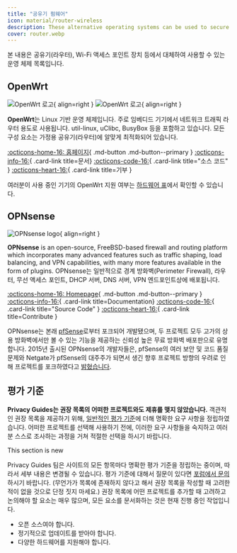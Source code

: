 ```yaml
---
title: "공유기 펌웨어"
icon: material/router-wireless
description: These alternative operating systems can be used to secure your router or Wi-Fi access point.
cover: router.webp
---
```


본 내용은 공유기(라우터), Wi-Fi 액세스 포인트 장치 등에서 대체하여 사용할 수 있는 운영 체제 목록입니다.

## OpenWrt

<div class="admonition recommendation" markdown>

![OpenWrt 로고](assets/img/router/openwrt.svg#only-light){ align=right }
![OpenWrt 로고](assets/img/router/openwrt-dark.svg#only-dark){ align=right }

**OpenWrt**는 Linux 기반 운영 체제입니다. 주로 임베디드 기기에서 네트워크 트래픽 라우터 용도로 사용됩니다. util-linux, uClibc, BusyBox 등을 포함하고 있습니다. 모든 구성 요소는 가정용 공유기(라우터)에 알맞게 최적화되어 있습니다.

[:octicons-home-16: 홈페이지](https://openwrt.org){ .md-button .md-button--primary }
[:octicons-info-16:](https://openwrt.org/docs/start){ .card-link title=문서}
[:octicons-code-16:](https://github.com/openwrt/openwrt){ .card-link title="소스 코드" }
[:octicons-heart-16:](https://openwrt.org/donate){ .card-link title=기부 }

</details>

</div>

여러분이 사용 중인 기기의 OpenWrt 지원 여부는 [하드웨어 표](https://openwrt.org/toh/start)에서 확인할 수 있습니다.

## OPNsense

<div class="admonition recommendation" markdown>

![OPNsense logo](assets/img/router/opnsense.svg){ align=right }

**OPNsense** is an open-source, FreeBSD-based firewall and routing platform which incorporates many advanced features such as traffic shaping, load balancing, and VPN capabilities, with many more features available in the form of plugins. OPNsense는 일반적으로 경계 방화벽(Perimeter Firewall), 라우터, 무선 액세스 포인트, DHCP 서버, DNS 서버, VPN 엔드포인트상에 배포됩니다.

[:octicons-home-16: Homepage](https://opnsense.org){ .md-button .md-button--primary }
[:octicons-info-16:](https://docs.opnsense.org/index.html){ .card-link title=Documentation}
[:octicons-code-16:](https://github.com/opnsense){ .card-link title="Source Code" }
[:octicons-heart-16:](https://opnsense.org/donate){ .card-link title=Contribute }

</details>

</div>

OPNsense는 본래 [pfSense](https://en.wikipedia.org/wiki/PfSense)로부터 포크되어 개발됐으며, 두 프로젝트 모두 고가의 상용 방화벽에서만 볼 수 있는 기능을 제공하는 신뢰성 높은 무료 방화벽 배포판으로 유명합니다. 2015년 출시된 OPNsense의 개발자들은, pfSense의 여러 보안 및 코드 품질 문제와 Netgate가 pfSense의 대주주가 되면서 생긴 향후 프로젝트 방향의 우려로 인해 프로젝트를 포크하였다고 [밝혔습니다](https://docs.opnsense.org/history/thefork.html).

## 평가 기준

**Privacy Guides는 권장 목록의 어떠한 프로젝트와도 제휴를 맺지 않았습니다.** 객관적인 권장 목록을 제공하기 위해, [일반적인 평가 기준](about/criteria.md)에 더해 명확한 요구 사항을 정립하였습니다. 어떠한 프로젝트를 선택해 사용하기 전에, 이러한 요구 사항들을 숙지하고 여러분 스스로 조사하는 과정을 거쳐 적절한 선택을 하시기 바랍니다.

<div class="admonition example" markdown>
<p class="admonition-title">This section is new</p>

Privacy Guides 팀은 사이트의 모든 항목마다 명확한 평가 기준을 정립하는 중이며, 따라서 세부 내용은 변경될 수 있습니다. 평가 기준에 대해서 질문이 있다면 [포럼에서 문의](https://discuss.privacyguides.net/latest)하시기 바랍니다. (무언가가 목록에 존재하지 않다고 해서 권장 목록을 작성할 때 고려한 적이 없을 것으로 단정 짓지 마세요.) 권장 목록에 어떤 프로젝트를 추가할 때 고려하고 논의해야 할 요소는 매우 많으며, 모든 요소를 문서화하는 것은 현재 진행 중인 작업입니다.

</div>

- 오픈 소스여야 합니다.
- 정기적으로 업데이트를 받아야 합니다.
- 다양한 하드웨어를 지원해야 합니다.

